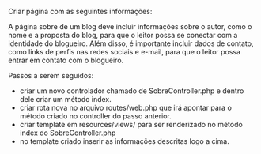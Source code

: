 Criar página com as seguintes informações:

A página sobre de um blog deve incluir informações sobre o autor, como o nome e a proposta do blog, para que o leitor possa se conectar com a identidade do blogueiro. 
Além disso, é importante incluir dados de contato, como links de perfis nas redes sociais e e-mail, para que o leitor possa entrar em contato com o blogueiro.

Passos a serem seguidos:
- criar um novo controlador chamado de SobreController.php e dentro dele criar um método index.
- criar rota nova no arquivo routes/web.php que irá apontar para o método criado no controller do passo anterior.
- criar template em resources/views/ para ser renderizado no método index do SobreController.php
- no template criado inserir as informações descritas logo a cima.
